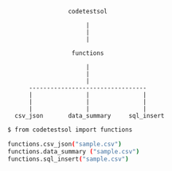 


                     codetestsol

                          |
                          |
                          |

                      functions

                          | 
                          |  
                          |
          ---------------------------------
          |               |               |      
          |               |               |
          |               |               |               
      csv_json       data_summary     sql_insert
                                                                
                                                                                


```bash
$ from codetestsol import functions
```


```bash
functions.csv_json("sample.csv")  
functions.data_summary ("sample.csv") 
functions.sql_insert("sample.csv") 
```
